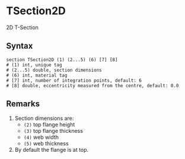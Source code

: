 # TSection2D

2D T-Section

## Syntax

```
section TSection2D (1) (2...5) (6) [7] [8]
# (1) int, unique tag
# (2...5) double, section dimensions
# (6) int, material tag
# [7] int, number of integration points, default: 6
# [8] double, eccentricity measured from the centre, default: 0.0
```

## Remarks

1. Section dimensions are:
   * `(2)` top flange height
   * `(3)` top flange thickness
   * `(4)` web width
   * `(5)` web thickness
2. By default the flange is at top.
